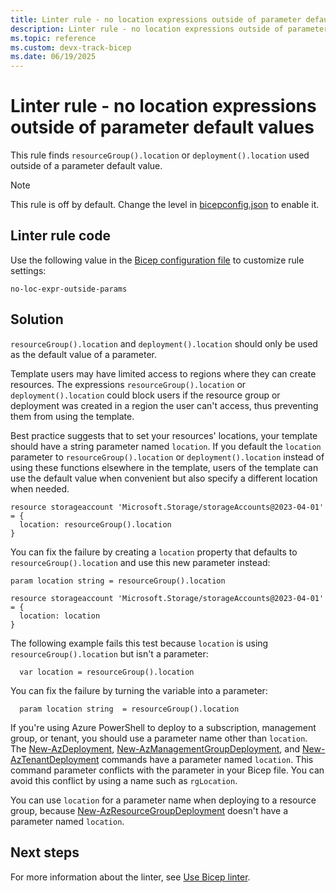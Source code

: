 ```yaml
---
title: Linter rule - no location expressions outside of parameter default values
description: Linter rule - no location expressions outside of parameter default values
ms.topic: reference
ms.custom: devx-track-bicep
ms.date: 06/19/2025
---
```


# Linter rule - no location expressions outside of parameter default values

This rule finds `resourceGroup().location` or `deployment().location` used outside of a parameter default value.

> [!NOTE]
> This rule is off by default. Change the level in [bicepconfig.json](./bicep-config-linter.md) to enable it.

## Linter rule code

Use the following value in the [Bicep configuration file](bicep-config-linter.md) to customize rule settings:

`no-loc-expr-outside-params`

## Solution

`resourceGroup().location` and `deployment().location` should only be used as the default value of a parameter.

Template users may have limited access to regions where they can create resources. The expressions `resourceGroup().location` or `deployment().location` could block users if the resource group or deployment was created in a region the user can't access, thus preventing them from using the template.

Best practice suggests that to set your resources' locations, your template should have a string parameter named `location`. If you default the `location` parameter to `resourceGroup().location` or `deployment().location` instead of using these functions elsewhere in the template, users of the template can use the default value when convenient but also specify a different location when needed.

```bicep
resource storageaccount 'Microsoft.Storage/storageAccounts@2023-04-01' = {
  location: resourceGroup().location
}
```

You can fix the failure by creating a `location` property that defaults to `resourceGroup().location` and use this new parameter instead:

```bicep
param location string = resourceGroup().location

resource storageaccount 'Microsoft.Storage/storageAccounts@2023-04-01' = {
  location: location
}
```

The following example fails this test because `location` is using `resourceGroup().location` but isn't a parameter:

```bicep
  var location = resourceGroup().location
```

You can fix the failure by turning the variable into a parameter:

```bicep
  param location string  = resourceGroup().location
```

If you're using Azure PowerShell to deploy to a subscription, management group, or tenant, you should use a parameter name other than `location`. The [New-AzDeployment](/powershell/module/az.resources/new-azdeployment), [New-AzManagementGroupDeployment](/powershell/module/az.resources/new-azmanagementgroupdeployment), and [New-AzTenantDeployment](/powershell/module/az.resources/new-aztenantdeployment) commands have a parameter named `location`. This command parameter conflicts with the parameter in your Bicep file. You can avoid this conflict by using a name such as `rgLocation`.

You can use `location` for a parameter name when deploying to a resource group, because [New-AzResourceGroupDeployment](/powershell/module/az.resources/new-azresourcegroupdeployment) doesn't have a parameter named `location`.

## Next steps

For more information about the linter, see [Use Bicep linter](./linter.md).
